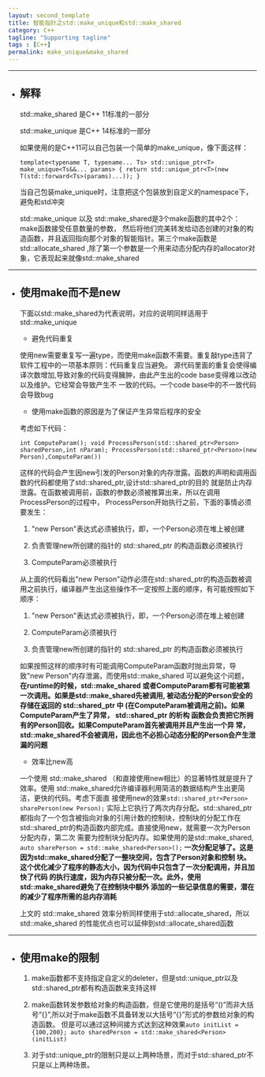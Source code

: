 ```yaml
---
layout: second_template
title: 智能指针之std::make_unique和std::make_shared
category: C++
tagline: "Supporting tagline"
tags : [C++]
permalink: make_unique&make_shared
---
```

* * *
* ## 解释

	std::make_shared 是C++ 11标准的一部分

	std::make_unique 是C++ 14标准的一部分

	如果使用的是C++11可以自己包装一个简单的make_unique，像下面这样：

	`
	template<typename T, typename... Ts>
	std::unique_ptr<T> make_unique<Ts&&... params>
	{
		return std::unique_ptr<T>(new T(std::forward<Ts>(params)...));
	}
	`

	当自己包装make_unique时，注意把这个包装放到自定义的namespace下，避免和std冲突

	std::make_unique 以及 std::make_shared是3个make函数的其中2个：make函数接受任意数量的参数，
	然后将他们完美转发给动态创建的对象的构造函数，并且返回指向那个对象的智能指针。第三个make函数是 std::allocate_shared ,除了第一个参数是一个用来动态分配内存的allocator对象，它表现起来就像std::make_shared

* * *

* ## 使用make而不是new 

	下面以std::make_shared为代表说明，对应的说明同样适用于std::make_unique
	
	- 避免代码重复	

	使用new需要重复写一遍type，而使用make函数不需要。重复敲type违背了软件工程中的一项基本原则：代码重复应当避免。
	源代码里面的重复会使得编译次数增加,导致对象的代码变得臃肿，由此产生出的code base变得难以改动以及维护。它经常会导致产生不
一致的代码。一个code base中的不一致代码会导致bug

	- 使用make函数的原因是为了保证产生异常后程序的安全

	考虑如下代码：

	`
	int ComputeParam();
	void ProcessPerson(std::shared_ptr<Person> sharedPerson,int nParam);
	ProcessPerson(std::shared_ptr<Person>(new Person),ComputeParam())
	`

	这样的代码会产生因new引发的Person对象的内存泄露。函数的声明和调用函数的代码都使用了std::shared_ptr,设计std::shared_ptr的目的
	就是防止内存泄露。在函数被调用前，函数的参数必须被推算出来，所以在调用ProcessPerson的过程中，
	ProcessPerson开始执行之前，下面的事情必须要发生：

	1. "new Person"表达式必须被执行，即，一个Person必须在堆上被创建

	2. 负责管理new所创建的指针的 std::shared_ptr<Person> 的构造函数必须被执行

	3. ComputeParam必须被执行

	从上面的代码看出"new Person"动作必须在std::shared_ptr的构造函数被调用之前执行，编译器产生出这些操作不一定按照上面的顺序，有可能按照如下顺序：

	1. "new Person"表达式必须被执行，即，一个Person必须在堆上被创建

	2. ComputeParam必须被执行

	3. 负责管理new所创建的指针的 std::shared_ptr<Person> 的构造函数必须被执行

	如果按照这样的顺序时有可能调用ComputeParam函数时抛出异常，导致"new Person"内存泄漏，而使用std::make_shared 可以避免这个问题，
	**在runtime的时候，std::make_shared 或者ComputeParam都有可能被第一次调用。如果是std::make_shared先被调用,
	被动态分配的Person安全的存储在返回的 std::shared_ptr 中
(在ComputeParam被调用之前)。如果ComputeParam产生了异常， std::shared_ptr 的析构
函数会负责把它所拥有的Person回收。如果ComputeParam首先被调用并且产生出一个异
常，std::make_shared不会被调用，因此也不必担心动态分配的Person会产生泄漏的问题**

	- 效率比new高

	一个使用 std::make_shared （和直接使用new相比）的显著特性就是提升了效率。使用
	std::make_shared允许编译器利用简洁的数据结构产生出更简洁，更快的代码。考虑下面直
	接使用new的效果`std::shared_ptr<Person> sharePerson(new Person);`
	实际上它执行了两次内存分配。std::shared_ptr都指向了一个包含被指向对象的引用计数的控制块，控制块的分配工作在
	std::shared_ptr的构造函数内部完成。直接使用new，就需要一次为Person分配内存，第二次
	需要为控制块分配内存。如果使用的是std::make_shared, `auto sharePerson = std::make_shared<Person>();` 
	**一次分配足够了。这是因为std::make_shared分配了一整块空间，包含了Person对象和控制
块。这个优化减少了程序的静态大小，因为代码中只包含了一次分配调用，并且加快了代码
的执行速度，因为内存只被分配一次。此外，使用std::make_shared避免了在控制块中额外
添加的一些记录信息的需要，潜在的减少了程序所需的总内存消耗**
	
	上文的 std::make_shared 效率分析同样使用于std::allocate_shared，所以std::make_shared
的性能优点也可以延伸到std::allocate_shared函数

* * *
* ## 使用make的限制

	1. make函数都不支持指定自定义的deleter，但是std::unique_ptr以及std::shared_ptr都有构造函数来支持这样

	2. make函数转发参数给对象的构造函数，但是它使用的是括号“()”而非大括号“{}”,所以对于make函数不具备转发以大括号“{}”形式的参数给对象的构造函数。
	但是可以通过这种间接方式达到这种效果`auto initList = {100,200}; auto sharedPerson = std::make_shared<Person>(initList)`

	3. 对于std::unique_ptr的限制只是以上两种场景，而对于std::shared_ptr不只是以上两种场景。